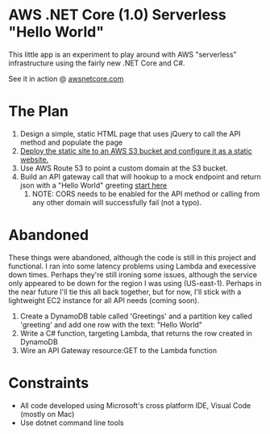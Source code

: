 # AWS .NET Core (1.0) Serverless "Hello World"

This little app is an experiment to play around with AWS "serverless" infrastructure using the fairly new .NET Core and C#.  

See it in action @ [awsnetcore.com](http://awsnetcore.com)

# The Plan

1. Design a simple, static HTML page that uses jQuery to call the API method and populate the page
1. [Deploy the static site to an AWS S3 bucket and configure it as a static website.](http://docs.aws.amazon.com/AmazonS3/latest/dev/website-hosting-custom-domain-walkthrough.html)
1. Use AWS Route 53 to point a custom domain at the S3 bucket.
1. Build an API gateway call that will hookup to a mock endpoint and return json with a "Hello World" greeting [start here](http://docs.aws.amazon.com/apigateway/latest/developerguide/api-gateway-create-resource-and-methods.html)
    1. NOTE: CORS needs to be enabled for the API method or calling from any other domain will successfully fail (not a typo).

# Abandoned

These things were abandoned, although the code is still in this project and functional. I ran into some latency problems using Lambda and execessive down times. Perhaps they're still ironing some issues, although the service only appeared to be down for the region I was using (US-east-1). Perhaps in the near future I'll tie this all back together, but for now, I'll stick with a lightweight EC2 instance for all API needs (coming soon).

1. Create a DynamoDB table called 'Greetings' and a partition key called 'greeting' and add one row with the text: "Hello World"
1. Write a C# function, targeting Lambda, that returns the row created in DynamoDB
1. Wire an API Gateway resource:GET to the Lambda function

# Constraints

* All code developed using Microsoft's cross platform IDE, Visual Code (mostly on Mac)
* Use dotnet command line tools